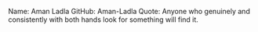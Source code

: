 Name: Aman Ladla
GitHub: Aman-Ladla
Quote: Anyone who genuinely and consistently with both hands look for something will find it.
